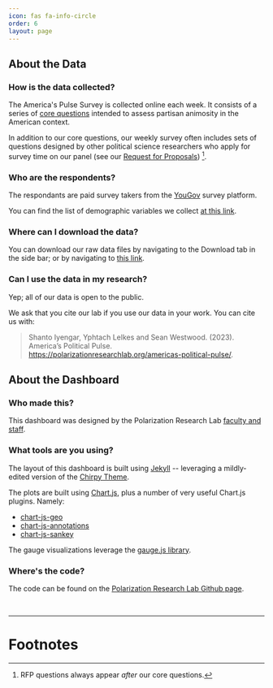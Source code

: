```yaml
---
icon: fas fa-info-circle
order: 6
layout: page
---
```


## About the Data

### How is the data collected?

The America's Pulse Survey is collected online each week. It consists of a series of [core questions](https://docs.google.com/document/d/1GR4YjbJ5TEZLlHLsJigph677lRc-dodM/edit?usp=share_link&ouid=100469505346687216493&rtpof=true&sd=true) intended to assess partisan animosity in the American context.

In addition to our core questions, our weekly survey often includes sets of questions designed by other political science researchers who apply for survey time on our panel (see our [Request for Proposals](https://polarizationresearchlab.org/request-for-proposals)) [^1].

[^1]: RFP questions always appear _after_ our core questions.

### Who are the respondents?

The respondants are paid survey takers from the [YouGov](https://today.yougov.com/) survey platform.

You can find the list of demographic variables we collect [at this link](https://drive.google.com/file/d/1BWUaK-tizXXpVbGQGDeLPFCCsS1c1JII/view?usp=share_link).

### Where can I download the data?

You can download our raw data files by navigating to the Download tab in the side bar; or by navigating to [this link](/tabs/download.html).

### Can I use the data in my research?

Yep; all of our data is open to the public.

We ask that you cite our lab if you use our data in your work. You can cite us with:

> Shanto Iyengar, Yphtach Lelkes and Sean Westwood. (2023). America’s Political Pulse. https://polarizationresearchlab.org/americas-political-pulse/.


## About the Dashboard

### Who made this?

This dashboard was designed by the Polarization Research Lab [faculty and staff](https://polarizationresearchlab.org/team/).

### What tools are you using?

The layout of this dashboard is built using [Jekyll](https://jekyllrb.com/) -- leveraging a mildly-edited version of the [Chirpy Theme](https://chirpy.cotes.page/).

The plots are built using [Chart.js](https://www.chartjs.org/), plus a number of very useful Chart.js plugins. Namely:

- [chart-js-geo](https://github.com/sgratzl/chartjs-chart-geo)
- [chart-js-annotations](https://www.chartjs.org/chartjs-plugin-annotation/latest/)
- [chart-js-sankey](https://github.com/kurkle/chartjs-chart-sankey)

The gauge visualizations leverage the [gauge.js library](https://bernii.github.io/gauge.js/).

### Where's the code?

The code can be found on the [Polarization Research Lab Github page](https://github.com/Polarization-Research-Lab).

<br>

---

# Footnotes

